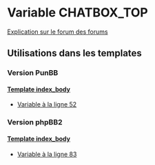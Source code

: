 # Variable CHATBOX_TOP
[Explication sur le forum des forums](http://forum.forumactif.com/t294113-listing-des-variables#CHATBOX_TOP)

## Utilisations dans les templates

### Version PunBB

#### [Template index_body](punbb/index_body.md)
* [Variable à la ligne 52](../punbb/index_body.tpl#L52)

### Version phpBB2

#### [Template index_body](subsilver/index_body.md)
* [Variable à la ligne 83](../subsilver/index_body.tpl#L83)